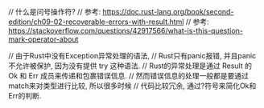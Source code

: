 // 什么是问号操作符?
// 参考: https://doc.rust-lang.org/book/second-edition/ch09-02-recoverable-errors-with-result.html
// 参考: https://stackoverflow.com/questions/42917566/what-is-this-question-mark-operator-about


// 由于Rust中没有Exception异常处理的语法,
// Rust只有panic报错, 并且panic不允许被保护, 因为没有提供 try 这种语法.
// Rust的异常处理是通过 Result 的 Ok 和 Err 成员来传递和包裹错误信息.
// 然而错误信息的处理一般都是要通过match来对类型进行比较, 所以很多时候
// 代码比较冗余, 通过?符号来简化Ok和Err的判断.
